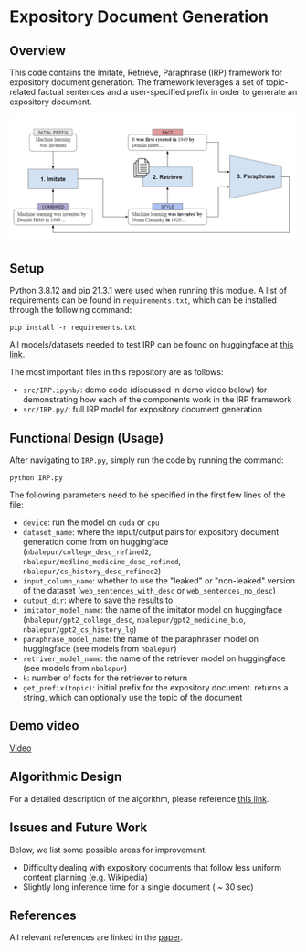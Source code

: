 # Expository Document Generation

## Overview

This code contains the Imitate, Retrieve, Paraphrase (IRP) framework for expository document generation. The framework leverages a set of topic-related factual sentences and a user-specified prefix in order to generate an expository document.

![IRP](model.png)

## Setup

Python 3.8.12 and pip 21.3.1 were used when running this module. A list of requirements can be found in `requirements.txt`, which can be installed through the following command:
```
pip install -r requirements.txt 
```

All models/datasets needed to test IRP can be found on huggingface at [this link](https://huggingface.co/nbalepur).

The most important files in this repository are as follows:
* `src/IRP.ipynb/`: demo code (discussed in demo video below) for demonstrating how each of the components work in the IRP framework
* `src/IRP.py/`: full IRP model for expository document generation


## Functional Design (Usage)

After navigating to `IRP.py`, simply run the code by running the command:

```
python IRP.py
```

The following parameters need to be specified in the first few lines of the file:

* `device`: run the model on `cuda` or `cpu`
* `dataset_name`: where the input/output pairs for expository document generation come from on huggingface (`nbalepur/college_desc_refined2`, `nbalepur/medline_medicine_desc_refined`, `nbalepur/cs_history_desc_refined2`)  
* `input_column_name`: whether to use the "leaked" or "non-leaked" version of the dataset (`web_sentences_with_desc` or `web_sentences_no_desc`)
* `output_dir`: where to save the results to
* `imitator_model_name`: the name of the imitator model on huggingface (`nbalepur/gpt2_college_desc`, `nbalepur/gpt2_medicine_bio`, `nbalepur/gpt2_cs_history_lg`)
* `paraphrase_model_name`: the name of the paraphraser model on huggingface (see models from `nbalepur`)
* `retriver_model_name`: the name of the retriever model on huggingface (see models from `nbalepur`)
* `k`: number of facts for the retriever to return 
* `get_prefix(topic)`: initial prefix for the expository document. returns a string, which can optionally use the topic of the document

## Demo video

<a href="https://drive.google.com/file/d/1EzU7N72KTsYrJgs5XnaHGda0CfZX8Osj/view?usp=sharing" title="Link Title">Video</a>


## Algorithmic Design 

For a detailed description of the algorithm, please reference [this link](https://www.overleaf.com/read/pdzrwwvvcpms).


## Issues and Future Work

Below, we list some possible areas for improvement:

* Difficulty dealing with expository documents that follow less uniform content planning (e.g. Wikipedia)
* Slightly long inference time for a single document ( ~ 30 sec)


## References 

All relevant references are linked in the [paper](https://www.overleaf.com/read/pdzrwwvvcpms).
